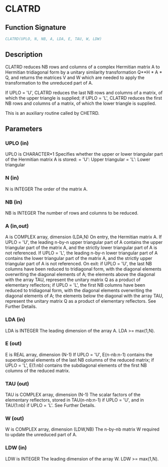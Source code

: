 # CLATRD

## Function Signature

```fortran
CLATRD(UPLO, N, NB, A, LDA, E, TAU, W, LDW)
```

## Description


 CLATRD reduces NB rows and columns of a complex Hermitian matrix A to
 Hermitian tridiagonal form by a unitary similarity
 transformation Q**H * A * Q, and returns the matrices V and W which are
 needed to apply the transformation to the unreduced part of A.

 If UPLO = 'U', CLATRD reduces the last NB rows and columns of a
 matrix, of which the upper triangle is supplied;
 if UPLO = 'L', CLATRD reduces the first NB rows and columns of a
 matrix, of which the lower triangle is supplied.

 This is an auxiliary routine called by CHETRD.

## Parameters

### UPLO (in)

UPLO is CHARACTER*1 Specifies whether the upper or lower triangular part of the Hermitian matrix A is stored: = 'U': Upper triangular = 'L': Lower triangular

### N (in)

N is INTEGER The order of the matrix A.

### NB (in)

NB is INTEGER The number of rows and columns to be reduced.

### A (in,out)

A is COMPLEX array, dimension (LDA,N) On entry, the Hermitian matrix A. If UPLO = 'U', the leading n-by-n upper triangular part of A contains the upper triangular part of the matrix A, and the strictly lower triangular part of A is not referenced. If UPLO = 'L', the leading n-by-n lower triangular part of A contains the lower triangular part of the matrix A, and the strictly upper triangular part of A is not referenced. On exit: if UPLO = 'U', the last NB columns have been reduced to tridiagonal form, with the diagonal elements overwriting the diagonal elements of A; the elements above the diagonal with the array TAU, represent the unitary matrix Q as a product of elementary reflectors; if UPLO = 'L', the first NB columns have been reduced to tridiagonal form, with the diagonal elements overwriting the diagonal elements of A; the elements below the diagonal with the array TAU, represent the unitary matrix Q as a product of elementary reflectors. See Further Details.

### LDA (in)

LDA is INTEGER The leading dimension of the array A. LDA >= max(1,N).

### E (out)

E is REAL array, dimension (N-1) If UPLO = 'U', E(n-nb:n-1) contains the superdiagonal elements of the last NB columns of the reduced matrix; if UPLO = 'L', E(1:nb) contains the subdiagonal elements of the first NB columns of the reduced matrix.

### TAU (out)

TAU is COMPLEX array, dimension (N-1) The scalar factors of the elementary reflectors, stored in TAU(n-nb:n-1) if UPLO = 'U', and in TAU(1:nb) if UPLO = 'L'. See Further Details.

### W (out)

W is COMPLEX array, dimension (LDW,NB) The n-by-nb matrix W required to update the unreduced part of A.

### LDW (in)

LDW is INTEGER The leading dimension of the array W. LDW >= max(1,N).

